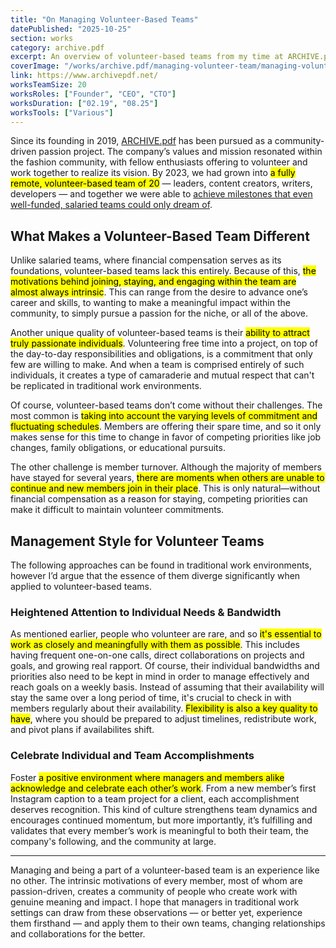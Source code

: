 ```yaml
---
title: "On Managing Volunteer-Based Teams"
datePublished: "2025-10-25"
section: works
category: archive.pdf
excerpt: An overview of volunteer-based teams from my time at ARCHIVE.pdf, and how managing them differs from traditional teams.
coverImage: "/works/archive.pdf/managing-volunteer-team/managing-volunteer-team-cover.png"
link: https://www.archivepdf.net/
worksTeamSize: 20
worksRoles: ["Founder", "CEO", "CTO"]
worksDuration: ["02.19", "08.25"]
worksTools: ["Various"]
---
```


Since its founding in 2019, [ARCHIVE.pdf](https://www.archivepdf.net/) has been pursued as a community-driven passion project. The company’s values and mission resonated within the fashion community, with fellow enthusiasts offering to volunteer and work together to realize its vision. By 2023, we had grown into <mark>a fully remote, volunteer-based team of 20</mark> — leaders, content creators, writers, developers — and together we were able to [achieve milestones that even well-funded, salaried teams could only dream of](https://riv.systems/content/works/archive.pdf/archivepdf-retrospective-part-1).

## What Makes a Volunteer-Based Team Different

Unlike salaried teams, where financial compensation serves as its foundations, volunteer-based teams lack this entirely. Because of this, <mark>the motivations behind joining, staying, and engaging within the team are almost always intrinsic</mark>. This can range from the desire to advance one’s career and skills, to wanting to make a meaningful impact within the community, to simply pursue a passion for the niche, or all of the above.

Another unique quality of volunteer-based teams is their <mark>ability to attract truly passionate individuals</mark>. Volunteering free time into a project, on top of the day-to-day responsibilities and obligations, is a commitment that only few are willing to make. And when a team is comprised entirely of such individuals, it creates a type of camaraderie and mutual respect that can't be replicated in traditional work environments.

Of course, volunteer-based teams don’t come without their challenges. The most common is <mark>taking into account the varying levels of commitment and fluctuating schedules</mark>. Members are offering their spare time, and so it only makes sense for this time to change in favor of competing priorities like job changes, family obligations, or educational pursuits.

The other challenge is member turnover. Although the majority of members have stayed for several years, <mark>there are moments when others are unable to continue and new members join in their place</mark>. This is only natural—without financial compensation as a reason for staying, competing priorities can make it difficult to maintain volunteer commitments.

## Management Style for Volunteer Teams

The following approaches can be found in traditional work environments, however I’d argue that the essence of them diverge significantly when applied to volunteer-based teams.

### Heightened Attention to Individual Needs & Bandwidth

As mentioned earlier, people who volunteer are rare, and so <mark>it's essential to work as closely and meaningfully with them as possible</mark>. This includes having frequent one-on-one calls, direct collaborations on projects and goals, and growing real rapport. Of course, their individual bandwidths and priorities also need to be kept in mind in order to manage effectively and reach goals on a weekly basis. Instead of assuming that their availability will stay the same over a long period of time, it's crucial to check in with members regularly about their availability. <mark>Flexibility is also a key quality to have</mark>, where you should be prepared to adjust timelines, redistribute work, and pivot plans if availabilites shift.

### Celebrate Individual and Team Accomplishments

Foster <mark>a positive environment where managers and members alike acknowledge and celebrate each other’s work</mark>. From a new member’s first Instagram caption to a team project for a client, each accomplishment deserves recognition. This kind of culture strengthens team dynamics and encourages continued momentum, but more importantly, it’s fulfilling and validates that every member’s work is meaningful to both their team, the company's following, and the community at large.

---

Managing and being a part of a volunteer-based team is an experience like no other. The intrinsic motivations of every member, most of whom are passion-driven, creates a community of people who create work with genuine meaning and impact. I hope that managers in traditional work settings can draw from these observations — or better yet, experience them firsthand — and apply them to their own teams, changing relationships and collaborations for the better.
